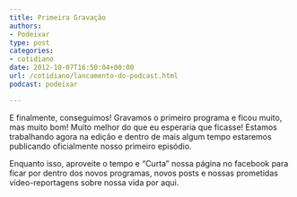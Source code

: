 ```yaml
---
title: Primeira Gravação
authors:
- Podeixar
type: post
categories:
- cotidiano
date: 2012-10-07T16:50:04+00:00
url: /cotidiano/lancamento-do-podcast.html
podcast: podeixar

---
```

E finalmente, conseguimos! Gravamos o primeiro programa e ficou muito, mas muito bom! Muito melhor do que eu esperaria que ficasse! Estamos trabalhando agora na edição e dentro de mais algum tempo estaremos publicando oficialmente nosso primeiro episódio.

Enquanto isso, aproveite o tempo e &#8220;Curta&#8221; nossa página no facebook para ficar por dentro dos novos programas, novos posts e nossas prometidas vídeo-reportagens sobre nossa vida por aqui.